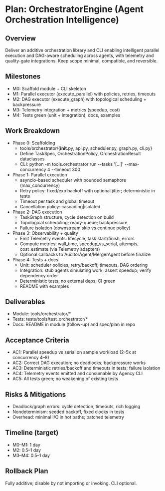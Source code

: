 # Plan: OrchestratorEngine (Agent Orchestration Intelligence)

## Overview
Deliver an additive orchestration library and CLI enabling intelligent parallel execution and DAG-aware scheduling across agents, with telemetry and quality-gate integrations. Keep scope minimal, compatible, and reversible.

## Milestones
- M0: Scaffold module + CLI skeleton
- M1: Parallel executor (execute_parallel) with policies, retries, timeouts
- M2: DAG executor (execute_graph) with topological scheduling + backpressure
- M3: Telemetry integration + metrics (speedup, cost)
- M4: Tests green (unit + integration), docs, examples

## Work Breakdown
- Phase 0: Scaffolding
  - tools/orchestrator/{__init__.py, api.py, scheduler.py, graph.py, cli.py}
  - Define TaskSpec, OrchestrationPolicy, OrchestrationResult dataclasses
  - CLI: python -m tools.orchestrator run --tasks '[...]' --max-concurrency 4 --timeout 300
- Phase 1: Parallel execution
  - asyncio-based scheduler with bounded semaphore (max_concurrency)
  - Retry policy: fixed/exp backoff with optional jitter; deterministic in tests
  - Timeout per task and global timeout
  - Cancellation policy: cascading|isolated
- Phase 2: DAG execution
  - TaskGraph structure; cycle detection on build
  - Topological scheduling; ready-queue; backpressure
  - Failure isolation (downstream skip vs continue policy)
- Phase 3: Observability + quality
  - Emit Telemetry events: lifecycle, task start/finish, errors
  - Compute metrics: wall_time, speedup_vs_serial, attempts, cost_estimate (via Telemetry adapters)
  - Optional callbacks to AuditorAgent/MergerAgent before finalize
- Phase 4: Tests + docs
  - Unit: scheduler policies, retry/backoff, timeouts, DAG ordering
  - Integration: stub agents simulating work; assert speedup; verify dependency order
  - Deterministic tests; no external deps; CI green
  - README with examples

## Deliverables
- Module: tools/orchestrator/*
- Tests: tests/tools/test_orchestrator/*
- Docs: README in module (follow-up) and spec/plan in repo

## Acceptance Criteria
- AC1: Parallel speedup vs serial on sample workload (2–5x at concurrency 4–8)
- AC2: Correct DAG execution; no deadlocks; backpressure works
- AC3: Deterministic retries/backoff and timeouts in tests; failure isolation
- AC4: Telemetry events emitted and consumable by Agency CLI
- AC5: All tests green; no weakening of existing tests

## Risks & Mitigations
- Deadlock/graph errors: cycle detection, timeouts, rich logging
- Nondeterminism: seeded backoff, fixed clocks in tests
- Overhead: minimal I/O in hot paths; batched telemetry

## Timeline (target)
- M0–M1: 1 day
- M2: 0.5–1 day
- M3–M4: 0.5–1 day

## Rollback Plan
Fully additive; disable by not importing or invoking. CLI optional.
